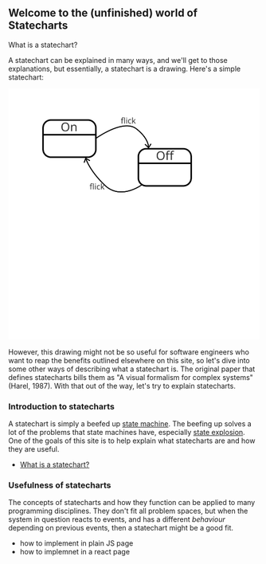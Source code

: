 ## Welcome to the (unfinished) world of Statecharts

What is a statechart?

A statechart can be explained in many ways, and we'll get to those explanations, but essentially, a statechart is a drawing.  Here's a simple statechart:

![A simple statechart](on-off.svg)

However, this drawing might not be so useful for software engineers who want to reap the benefits outlined elsewhere on this site, so let's dive into some other ways of describing what a statechart is.  The original paper that defines statecharts bills them as "A visual formalism for complex systems" (Harel, 1987).  With that out of the way, let's try to explain statecharts.

### Introduction to statecharts

A statechart is simply a beefed up [state machine](what-is-a-state-machine.html).  The beefing up solves a lot of the problems that state machines have, especially [state explosion](state-machine-state-explosion.html).  One of the goals of this site is to help explain what statecharts are and how they are useful.

* [What is a statechart?](what-is-a-statechart.html)

### Usefulness of statecharts

The concepts of statecharts and how they function can be applied to many programming disciplines.  They don't fit all problem spaces, but when the system in question reacts to events, and has a different _behaviour_ depending on previous events, then a statechart might be a good fit.

* how to implement in plain JS page
* how to implemnet in a react page


